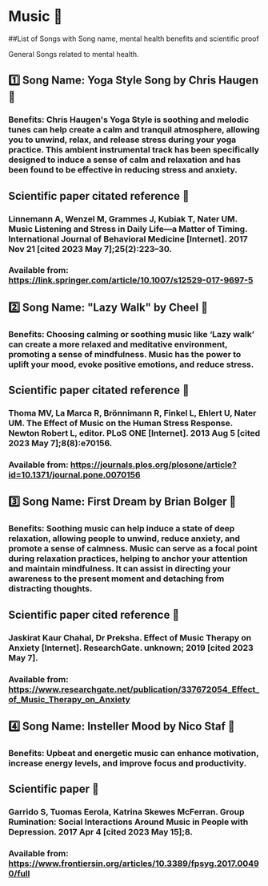 # Music 🎵

##List of Songs with Song name, mental health benefits and scientific proof

General Songs related to mental health.



## 1️⃣ Song Name: Yoga Style Song by Chris Haugen 🎤

### Benefits: Chris Haugen's Yoga Style is soothing and melodic tunes can help create a calm and tranquil atmosphere, allowing you to unwind, relax, and release stress during your yoga practice. This ambient instrumental track has been specifically designed to induce a sense of calm and relaxation and has been found to be effective in reducing stress and anxiety. 

## Scientific paper citated reference 📑
### Linnemann A, Wenzel M, Grammes J, Kubiak T, Nater UM. Music Listening and Stress in Daily Life—a Matter of Timing. International Journal of Behavioral Medicine [Internet]. 2017 Nov 21 [cited 2023 May 7];25(2):223–30.
### Available from: https://link.springer.com/article/10.1007/s12529-017-9697-5



## 2️⃣ Song Name: "Lazy Walk" by Cheel 🎤

### Benefits: Choosing calming or soothing music like ‘Lazy walk’ can create a more relaxed and meditative environment, promoting a sense of mindfulness. Music has the power to uplift your mood, evoke positive emotions, and reduce stress.

## Scientific paper citated reference 📑
### Thoma MV, La Marca R, Brönnimann R, Finkel L, Ehlert U, Nater UM. The Effect of Music on the Human Stress Response. Newton Robert L, editor. PLoS ONE [Internet]. 2013 Aug 5 [cited 2023 May 7];8(8):e70156.
### Available from: https://journals.plos.org/plosone/article?id=10.1371/journal.pone.0070156



## 3️⃣ Song Name: First Dream by Brian Bolger 🎤

### Benefits: Soothing music can help induce a state of deep relaxation, allowing people to unwind, reduce anxiety, and promote a sense of calmness. Music can serve as a focal point during relaxation practices, helping to anchor your attention and maintain mindfulness. It can assist in directing your awareness to the present moment and detaching from distracting thoughts.

## Scientific paper cited reference 📑
### Jaskirat Kaur Chahal, Dr Preksha. Effect of Music Therapy on Anxiety [Internet]. ResearchGate. unknown; 2019 [cited 2023 May 7].
### Available from: https://www.researchgate.net/publication/337672054_Effect_of_Music_Therapy_on_Anxiety




## 4️⃣ Song Name: Insteller Mood by Nico Staf 🎤

### Benefits: Upbeat and energetic music can enhance motivation, increase energy levels, and improve focus and productivity.

## Scientific paper 📑
### Garrido S, Tuomas Eerola, Katrina Skewes McFerran. Group Rumination: Social Interactions Around Music in People with Depression. 2017 Apr 4 [cited 2023 May 15];8.
### Available from: https://www.frontiersin.org/articles/10.3389/fpsyg.2017.00490/full

